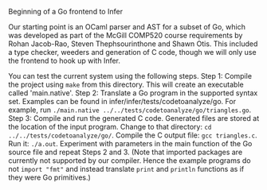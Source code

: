Beginning of a Go frontend to Infer

Our starting point is an OCaml parser and AST for a subset of Go, which was developed as part of the
McGill COMP520 course requirements by Rohan Jacob-Rao, Steven Thephsourinthone and Shawn Otis.
This included a type checker, weeders and generation of C code, though we will only use the frontend
to hook up with Infer.

You can test the current system using the following steps.
Step 1: Compile the project using `make` from this directory.
This will create an executable called 'main.native'.
Step 2: Translate a Go program in the supported syntax set.
Examples can be found in infer/infer/tests/codetoanalyze/go.
For example, run `./main.native ../../tests/codetoanalyze/go/triangles.go`.
Step 3: Compile and run the generated C code.
Generated files are stored at the location of the input program.
Change to that directory: `cd ../../tests/codetoanalyze/go/`.
Compile the C output file: `gcc triangles.c`.
Run it: `./a.out`.
Experiment with parameters in the main function of the Go source file and repeat Steps 2 and 3.
(Note that imported packages are currently not supported by our compiler. Hence the example programs
do not `import "fmt"` and instead translate `print` and `println` functions as if they were Go primitives.)
